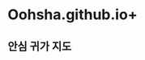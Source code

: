 # Oohsha.github.io+
<html lang="ko">
<head>
  <meta charset="UTF-8" />
  <title>안심귀가</title>
  <link
    rel="stylesheet"
    href="https://unpkg.com/leaflet@1.9.4/dist/leaflet.css"
  />
  <style>
    #map {
      width: 100%;
      height: 700px;
    }
    .feedback-btn {
      margin-top: 8px;
      padding: 6px 10px;
      background-color: #28a745;
      color: white;
      border: none;
      border-radius: 4px;
      cursor: pointer;
      font-weight: bold;
    }
    .feedback-btn:disabled {
      background-color: #a0a0a0;
      cursor: default;
    }
  </style>
</head>
<body>
  <h2>안심 귀가 지도</h2>
  <div id="map"></div>

  <script src="https://unpkg.com/leaflet@1.9.4/dist/leaflet.js"></script>

  <script>
    const marker = [
      {
        lat: 37.5665,
        lng: 126.9780,
        description: "주택가 주변, 현재 밤 10시 기준 조명이 약함",
        feedbackCount: 0,
      },
      {
        lat: 37.5700,
        lng: 126.9820,
        description: "공원 근처, 인적이 드물고 CCTV 적음",
        feedbackCount: 0,
      },
      {
        lat: 37.5640,
        lng: 126.9750,
        description: "버스 정류장 인근, 유동인구 많음",
        feedbackCount: 0,
      },
      {
        lat: 37.5678,
        lng: 126.9812,
        description: "골목길, 최근 신고 사례 있음",
        feedbackCount: 0,
      },
      {
        lat: 37.5708,
        lng: 126.9842,
        description: "골목길, 인적이 드물지만 CCTV 많음 ",
        feedbackCount: 0,
      },
    ];

    const map = L.map("map").setView([37.5665, 126.9780], 14);

    L.tileLayer("https://{s}.tile.openstreetmap.org/{z}/{x}/{y}.png", {
      maxZoom: 19,
      attribution:
        '&copy; <a href="https://www.openstreetmap.org/copyright">OpenStreetMap</a> contributors',
    }).addTo(map);

    function onFeedbackClick(index, button, feedbackSpan) {
      marker[index].feedbackCount++;
      feedbackSpan.textContent = marker[index].feedbackCount;
      button.disabled = true;
      alert("피드백이 반영되었습니다.");
    }

    marker.forEach((loc, index) => {
      const marker = L.marker([loc.lat, loc.lng]).addTo(map);

      const popupContent = document.createElement("div");
      popupContent.style.fontFamily = "'Noto Sans KR', sans-serif";
      popupContent.style.fontSize = "14px";

      const descDiv = document.createElement("div");
      descDiv.innerHTML = `<strong>상황 안내:</strong><br>${loc.description}`;
      popupContent.appendChild(descDiv);

      const feedbackDiv = document.createElement("div");
      feedbackDiv.style.marginTop = "8px";
      feedbackDiv.innerHTML = `피드백: <span id="feedback-count-${index}">${loc.feedbackCount}</span>명 이 길 괜찮다고 평가함`;
      popupContent.appendChild(feedbackDiv);

      const button = document.createElement("button");
      button.className = "feedback-btn";
      button.textContent = "이 길 괜찮?";
      popupContent.appendChild(button);

      button.addEventListener("click", () => {
        onFeedbackClick(index, button, feedbackDiv.querySelector("span"));
      });

      marker.bindPopup(popupContent);
    });
  </script>
</body>
</html>

